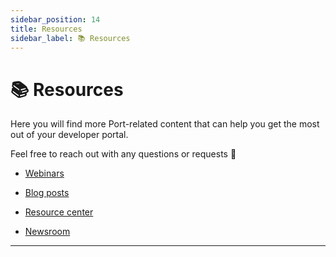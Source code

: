 ```yaml
---
sidebar_position: 14
title: Resources
sidebar_label: 📚 Resources
---
```


# 📚 Resources

Here you will find more Port-related content that can help you get the most out of your developer portal.

Feel free to reach out with any questions or requests 🚀

- [Webinars](https://www.getport.io/webinars)

- [Blog posts](https://www.getport.io/blog)

- [Resource center](https://www.getport.io/resource-center)

- [Newsroom](https://www.getport.io/newsroom)

---
